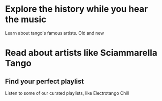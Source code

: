 # Explore the history while you hear the music

Learn about tango's famous artists. Old and new

# Read about artists like Sciammarella Tango

## Find your perfect playlist 

Listen to some of our curated playlists, like Electrotango Chill
